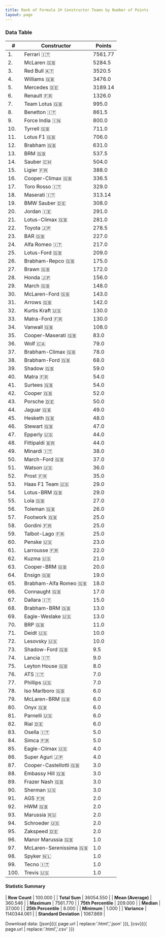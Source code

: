 ```yaml
---
title: Rank of Formula 1® Constructor Teams by Number of Points
layout: page
---
```


<canvas id="chart" width="400" height="180"></canvas>
<script>
var data = {
    "datasets": [
        {
            "backgroundColor": [
                "EB212E",
                "AAAAAA",
                "381ea0",
                "FFF8F6",
                "3da48e",
                "F6CF00",
                "09630C",
                "73C2FB",
                "C35503",
                "274B72",
                "F6CA46",
                "243F73",
                "144D44",
                "204FE0",
                "0F5DBB",
                "273027",
                "0C00A3",
                "C0BEC3",
                "20359D",
                "FFFF01",
                "025839",
                "D70028",
                "FFFFFF",
                "B21827",
                "025839",
                "243F73",
                "E2F833",
                "FFFFFF",
                "E53524",
                "AAAAAA",
                "FFA500",
                "D33949",
                "3FB2B3",
                "336667",
                "1A2446",
                "A3805E",
                "243F73",
                "07316F",
                "FA9B27",
                "888888",
                "888888",
                "273027",
                "DDDDDD",
                "095921",
                "FFFFFF",
                "FFFFFF",
                "DBC75F",
                "888888",
                "1B1D1D",
                "888888",
                "FC8881",
                "0D1773",
                "EA2040",
                "457439",
                "888888",
                "888888",
                "888888",
                "888888",
                "888888",
                "2077C9",
                "888888",
                "C4333B",
                "888888",
                "888888",
                "888888",
                "888888",
                "888888",
                "888888",
                "1A284B",
                "888888",
                "888888",
                "888888",
                "888888",
                "888888",
                "888888",
                "888888",
                "888888",
                "888888",
                "888888",
                "888888",
                "888888",
                "888888",
                "888888",
                "888888",
                "888888",
                "E30010",
                "888888",
                "888888",
                "888888",
                "888888",
                "888888",
                "888888",
                "5E0A16",
                "888888",
                "888888",
                "5E0A16",
                "888888",
                "FFA500",
                "888888",
                "888888"
            ],
            "borderColor": [
                "444444",
                "444444",
                "444444",
                "444444",
                "444444",
                "444444",
                "444444",
                "444444",
                "444444",
                "444444",
                "444444",
                "444444",
                "444444",
                "444444",
                "444444",
                "444444",
                "444444",
                "444444",
                "444444",
                "444444",
                "444444",
                "444444",
                "444444",
                "444444",
                "444444",
                "444444",
                "444444",
                "444444",
                "444444",
                "444444",
                "444444",
                "444444",
                "444444",
                "444444",
                "444444",
                "444444",
                "444444",
                "444444",
                "444444",
                "444444",
                "444444",
                "444444",
                "444444",
                "444444",
                "444444",
                "444444",
                "444444",
                "444444",
                "444444",
                "444444",
                "444444",
                "444444",
                "444444",
                "444444",
                "444444",
                "444444",
                "444444",
                "444444",
                "444444",
                "444444",
                "444444",
                "444444",
                "444444",
                "444444",
                "444444",
                "444444",
                "444444",
                "444444",
                "444444",
                "444444",
                "444444",
                "444444",
                "444444",
                "444444",
                "444444",
                "444444",
                "444444",
                "444444",
                "444444",
                "444444",
                "444444",
                "444444",
                "444444",
                "444444",
                "444444",
                "444444",
                "444444",
                "444444",
                "444444",
                "444444",
                "444444",
                "444444",
                "444444",
                "444444",
                "444444",
                "444444",
                "444444",
                "444444",
                "444444",
                "444444"
            ],
            "borderWidth": 1,
            "data": [
                7561.77,
                5284.5,
                3520.5,
                3476.0,
                3189.14,
                1326.0,
                995.0,
                861.5,
                800.0,
                711.0,
                706.0,
                631.0,
                537.5,
                504.0,
                388.0,
                336.5,
                329.0,
                313.14,
                308.0,
                291.0,
                281.0,
                278.5,
                227.0,
                217.0,
                209.0,
                175.0,
                172.0,
                156.0,
                148.0,
                143.0,
                142.0,
                130.0,
                130.0,
                108.0,
                83.0,
                79.0,
                78.0,
                68.0,
                59.0,
                54.0,
                54.0,
                52.0,
                50.0,
                49.0,
                48.0,
                47.0,
                44.0,
                44.0,
                38.0,
                37.0,
                36.0,
                35.0,
                29.0,
                29.0,
                27.0,
                26.0,
                25.0,
                25.0,
                25.0,
                23.0,
                22.0,
                21.0,
                20.0,
                19.0,
                18.0,
                17.0,
                15.0,
                13.0,
                13.0,
                11.0,
                10.0,
                10.0,
                9.5,
                9.0,
                8.0,
                7.0,
                7.0,
                6.0,
                6.0,
                6.0,
                6.0,
                6.0,
                5.0,
                5.0,
                4.0,
                4.0,
                3.0,
                3.0,
                3.0,
                3.0,
                2.0,
                2.0,
                2.0,
                2.0,
                2.0,
                1.0,
                1.0,
                1.0,
                1.0,
                1.0
            ],
            "label": "Points"
        }
    ],
    "labels": [
        "Ferrari",
        "McLaren",
        "Red Bull",
        "Williams",
        "Mercedes",
        "Renault",
        "Team Lotus",
        "Benetton",
        "Force India",
        "Tyrrell",
        "Lotus F1",
        "Brabham",
        "BRM",
        "Sauber",
        "Ligier",
        "Cooper-Climax",
        "Toro Rosso",
        "Maserati",
        "BMW Sauber",
        "Jordan",
        "Lotus-Climax",
        "Toyota",
        "BAR",
        "Alfa Romeo",
        "Lotus-Ford",
        "Brabham-Repco",
        "Brawn",
        "Honda",
        "March",
        "McLaren-Ford",
        "Arrows",
        "Kurtis Kraft",
        "Matra-Ford",
        "Vanwall",
        "Cooper-Maserati",
        "Wolf",
        "Brabham-Climax",
        "Brabham-Ford",
        "Shadow",
        "Matra",
        "Surtees",
        "Cooper",
        "Porsche",
        "Jaguar",
        "Hesketh",
        "Stewart",
        "Epperly",
        "Fittipaldi",
        "Minardi",
        "March-Ford",
        "Watson",
        "Prost",
        "Haas F1 Team",
        "Lotus-BRM",
        "Lola",
        "Toleman",
        "Footwork",
        "Gordini",
        "Talbot-Lago",
        "Penske",
        "Larrousse",
        "Kuzma",
        "Cooper-BRM",
        "Ensign",
        "Brabham-Alfa Romeo",
        "Connaught",
        "Dallara",
        "Brabham-BRM",
        "Eagle-Weslake",
        "BRP",
        "Deidt",
        "Lesovsky",
        "Shadow-Ford",
        "Lancia",
        "Leyton House",
        "ATS",
        "Phillips",
        "Iso Marlboro",
        "McLaren-BRM",
        "Onyx",
        "Parnelli",
        "Rial",
        "Osella",
        "Simca",
        "Eagle-Climax",
        "Super Aguri",
        "Cooper-Castellotti",
        "Embassy Hill",
        "Frazer Nash",
        "Sherman",
        "AGS",
        "HWM",
        "Marussia",
        "Schroeder",
        "Zakspeed",
        "Manor Marussia",
        "McLaren-Serenissima",
        "Spyker",
        "Tecno",
        "Trevis"
    ]
};
var options = {
  legend: {
    display: false
  },
  scales: {
    xAxes: [{
      ticks: {
        beginAtZero: true,
        maxRotation: 180,
        display: window.innerWidth > 800
      }
    }],
    yAxes: [{
      ticks: {
        beginAtZero: true
      }
    }]
  },
  onResize: function(chart, size) {
    chart.options.scales.xAxes[0].ticks.display = size.width > 800;
  }
};
var chart = new Chart("chart", {
    data: data,
    type: 'bar',
    options: options
});
</script>



### Data Table

| # | Constructor | Points |
|--|--|--|
| 1. | Ferrari 🇮🇹 | 7561.77 |
| 2. | McLaren 🇬🇧 | 5284.5 |
| 3. | Red Bull 🇦🇹 | 3520.5 |
| 4. | Williams 🇬🇧 | 3476.0 |
| 5. | Mercedes 🇩🇪 | 3189.14 |
| 6. | Renault 🇫🇷 | 1326.0 |
| 7. | Team Lotus 🇬🇧 | 995.0 |
| 8. | Benetton 🇮🇹 | 861.5 |
| 9. | Force India 🇮🇳 | 800.0 |
| 10. | Tyrrell 🇬🇧 | 711.0 |
| 11. | Lotus F1 🇬🇧 | 706.0 |
| 12. | Brabham 🇬🇧 | 631.0 |
| 13. | BRM 🇬🇧 | 537.5 |
| 14. | Sauber 🇨🇭 | 504.0 |
| 15. | Ligier 🇫🇷 | 388.0 |
| 16. | Cooper-Climax 🇬🇧 | 336.5 |
| 17. | Toro Rosso 🇮🇹 | 329.0 |
| 18. | Maserati 🇮🇹 | 313.14 |
| 19. | BMW Sauber 🇩🇪 | 308.0 |
| 20. | Jordan 🇮🇪 | 291.0 |
| 21. | Lotus-Climax 🇬🇧 | 281.0 |
| 22. | Toyota 🇯🇵 | 278.5 |
| 23. | BAR 🇬🇧 | 227.0 |
| 24. | Alfa Romeo 🇮🇹 | 217.0 |
| 25. | Lotus-Ford 🇬🇧 | 209.0 |
| 26. | Brabham-Repco 🇬🇧 | 175.0 |
| 27. | Brawn 🇬🇧 | 172.0 |
| 28. | Honda 🇯🇵 | 156.0 |
| 29. | March 🇬🇧 | 148.0 |
| 30. | McLaren-Ford 🇬🇧 | 143.0 |
| 31. | Arrows 🇬🇧 | 142.0 |
| 32. | Kurtis Kraft 🇺🇸 | 130.0 |
| 33. | Matra-Ford 🇫🇷 | 130.0 |
| 34. | Vanwall 🇬🇧 | 108.0 |
| 35. | Cooper-Maserati 🇬🇧 | 83.0 |
| 36. | Wolf 🇨🇦 | 79.0 |
| 37. | Brabham-Climax 🇬🇧 | 78.0 |
| 38. | Brabham-Ford 🇬🇧 | 68.0 |
| 39. | Shadow 🇬🇧 | 59.0 |
| 40. | Matra 🇫🇷 | 54.0 |
| 41. | Surtees 🇬🇧 | 54.0 |
| 42. | Cooper 🇬🇧 | 52.0 |
| 43. | Porsche 🇩🇪 | 50.0 |
| 44. | Jaguar 🇬🇧 | 49.0 |
| 45. | Hesketh 🇬🇧 | 48.0 |
| 46. | Stewart 🇬🇧 | 47.0 |
| 47. | Epperly 🇺🇸 | 44.0 |
| 48. | Fittipaldi 🇧🇷 | 44.0 |
| 49. | Minardi 🇮🇹 | 38.0 |
| 50. | March-Ford 🇬🇧 | 37.0 |
| 51. | Watson 🇺🇸 | 36.0 |
| 52. | Prost 🇫🇷 | 35.0 |
| 53. | Haas F1 Team 🇺🇸 | 29.0 |
| 54. | Lotus-BRM 🇬🇧 | 29.0 |
| 55. | Lola 🇬🇧 | 27.0 |
| 56. | Toleman 🇬🇧 | 26.0 |
| 57. | Footwork 🇬🇧 | 25.0 |
| 58. | Gordini 🇫🇷 | 25.0 |
| 59. | Talbot-Lago 🇫🇷 | 25.0 |
| 60. | Penske 🇺🇸 | 23.0 |
| 61. | Larrousse 🇫🇷 | 22.0 |
| 62. | Kuzma 🇺🇸 | 21.0 |
| 63. | Cooper-BRM 🇬🇧 | 20.0 |
| 64. | Ensign 🇬🇧 | 19.0 |
| 65. | Brabham-Alfa Romeo 🇬🇧 | 18.0 |
| 66. | Connaught 🇬🇧 | 17.0 |
| 67. | Dallara 🇮🇹 | 15.0 |
| 68. | Brabham-BRM 🇬🇧 | 13.0 |
| 69. | Eagle-Weslake 🇺🇸 | 13.0 |
| 70. | BRP 🇬🇧 | 11.0 |
| 71. | Deidt 🇺🇸 | 10.0 |
| 72. | Lesovsky 🇺🇸 | 10.0 |
| 73. | Shadow-Ford 🇬🇧 | 9.5 |
| 74. | Lancia 🇮🇹 | 9.0 |
| 75. | Leyton House 🇬🇧 | 8.0 |
| 76. | ATS 🇮🇹 | 7.0 |
| 77. | Phillips 🇺🇸 | 7.0 |
| 78. | Iso Marlboro 🇬🇧 | 6.0 |
| 79. | McLaren-BRM 🇬🇧 | 6.0 |
| 80. | Onyx 🇬🇧 | 6.0 |
| 81. | Parnelli 🇺🇸 | 6.0 |
| 82. | Rial 🇩🇪 | 6.0 |
| 83. | Osella 🇮🇹 | 5.0 |
| 84. | Simca 🇫🇷 | 5.0 |
| 85. | Eagle-Climax 🇺🇸 | 4.0 |
| 86. | Super Aguri 🇯🇵 | 4.0 |
| 87. | Cooper-Castellotti 🇬🇧 | 3.0 |
| 88. | Embassy Hill 🇬🇧 | 3.0 |
| 89. | Frazer Nash 🇬🇧 | 3.0 |
| 90. | Sherman 🇺🇸 | 3.0 |
| 91. | AGS 🇫🇷 | 2.0 |
| 92. | HWM 🇬🇧 | 2.0 |
| 93. | Marussia 🇷🇺 | 2.0 |
| 94. | Schroeder 🇺🇸 | 2.0 |
| 95. | Zakspeed 🇩🇪 | 2.0 |
| 96. | Manor Marussia 🇬🇧 | 1.0 |
| 97. | McLaren-Serenissima 🇬🇧 | 1.0 |
| 98. | Spyker 🇳🇱 | 1.0 |
| 99. | Tecno 🇮🇹 | 1.0 |
| 100. | Trevis 🇺🇸 | 1.0 |

#### Statistic Summary

| **Row Count** | 100.000 |
| **Total Sum** | 36054.550 |
| **Mean (Average)** | 360.546 |
| **Maximum** | 7561.770 |
| **75th Percentile** | 209.000 |
| **Median** | 37.000 |
| **25th Percentile** | 8.000 |
| **Minimum** | 1.000 |
| **Variance** | 1140344.061 |
| **Standard Deviation** | 1067.869 |

Download data: [json]({{ page.url | replace:'.html','.json' }}), [csv]({{ page.url | replace:'.html','.csv' }})
